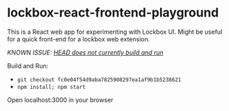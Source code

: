 # lockbox-react-frontend-playground

This is a React web app for experimenting with Lockbox UI. 
Might be useful for a quick front-end for a lockbox web extension.

_KNOWN ISSUE: [HEAD does not currently build and run](https://github.com/mozilla-lockbox/lockbox-react-frontend-playground/issues/1)_

Build and Run:

- `git checkout fc0e04f54d9aba7825908297ea1af9b1b5238621`
- `npm install; npm start`

Open localhost:3000 in your browser
